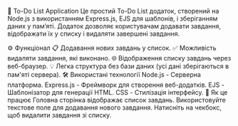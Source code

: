 📝 To-Do List Application
Це простий To-Do List додаток, створений на Node.js з використанням Express.js, EJS для шаблонів, і зберіганням даних у пам’яті. Додаток дозволяє користувачам додавати завдання, відображати їх у списку і видаляти завершені завдання.

⚙️ Функціонал
📋 Додавання нових завдань у список.
✅ Можливість видаляти завдання, які виконано.
🌐 Відображення списку завдань через веб-браузер.
💡 Легка структура без бази даних (усі дані зберігаються в пам'яті сервера).
🛠️ Використані технології
Node.js - Серверна платформа.
Express.js - Фреймворк для створення веб-додатків.
EJS - Шаблонізатор для генерації HTML.
CSS - Стилізація інтерфейсу.
🧩 Як це працює
Головна сторінка відображає список завдань.
Використовуйте текстове поле для додавання нового завдання.
Натисніть на чекбокс, щоб видалити завдання зі списку.
